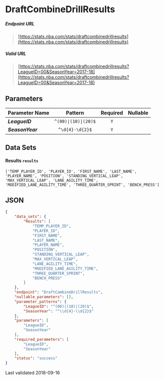 # DraftCombineDrillResults

##### Endpoint URL
>[https://stats.nba.com/stats/draftcombinedrillresults](https://stats.nba.com/stats/draftcombinedrillresults)

##### Valid URL
>[https://stats.nba.com/stats/draftcombinedrillresults?LeagueID=00&SeasonYear=2017-18](https://stats.nba.com/stats/draftcombinedrillresults?LeagueID=00&SeasonYear=2017-18)

## Parameters
Parameter Name | Pattern | Required | Nullable
------------ | :-----------: | :---: | :---:
_**LeagueID**_ | `^(00)\|(10)\|(20)$` | `Y` |  | 
_**SeasonYear**_ | `^\d{4}-\d{2}$` | `Y` |  | 

## Data Sets
#### Results `results`
```text
['TEMP_PLAYER_ID', 'PLAYER_ID', 'FIRST_NAME', 'LAST_NAME', 'PLAYER_NAME', 'POSITION', 'STANDING_VERTICAL_LEAP', 'MAX_VERTICAL_LEAP', 'LANE_AGILITY_TIME', 'MODIFIED_LANE_AGILITY_TIME', 'THREE_QUARTER_SPRINT', 'BENCH_PRESS']
```


## JSON
```json
{
    "data_sets": {
        "Results": [
            "TEMP_PLAYER_ID",
            "PLAYER_ID",
            "FIRST_NAME",
            "LAST_NAME",
            "PLAYER_NAME",
            "POSITION",
            "STANDING_VERTICAL_LEAP",
            "MAX_VERTICAL_LEAP",
            "LANE_AGILITY_TIME",
            "MODIFIED_LANE_AGILITY_TIME",
            "THREE_QUARTER_SPRINT",
            "BENCH_PRESS"
        ]
    },
    "endpoint": "DraftCombineDrillResults",
    "nullable_parameters": [],
    "parameter_patterns": {
        "LeagueID": "^(00)|(10)|(20)$",
        "SeasonYear": "^\\d{4}-\\d{2}$"
    },
    "parameters": [
        "LeagueID",
        "SeasonYear"
    ],
    "required_parameters": [
        "LeagueID",
        "SeasonYear"
    ],
    "status": "success"
}
```

Last validated 2018-09-16